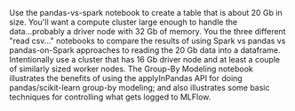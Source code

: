Use the pandas-vs-spark notebook to create a table that is about 20 Gb in size.  You'll want a compute cluster large enough to handle the data...probably a driver node with 32 Gb of memory.
You the three different "read csv..." notebooks to compare the results of using Spark vs pandas vs pandas-on-Spark approaches to reading the 20 Gb data into a dataframe.  Intentionally use a cluster that has 16 Gb driver node and at least a couple of similarly sized worker nodes.
The Group-By Modeling notebook illustrates the benefits of using the applyInPandas API for doing pandas/scikit-learn group-by modeling; and also illustrates some basic techniques for controlling what gets logged to MLFlow.
